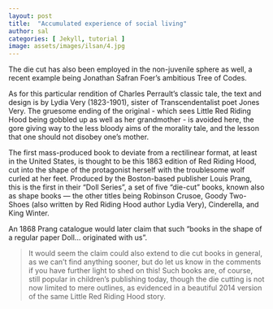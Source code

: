 ```yaml
---
layout: post
title:  "Accumulated experience of social living"
author: sal
categories: [ Jekyll, tutorial ]
image: assets/images/ilsan/4.jpg
---
```

The die cut has also been employed in the non-juvenile sphere as well, a recent example being Jonathan Safran Foer’s ambitious Tree of Codes. 

As for this particular rendition of Charles Perrault’s classic tale, the text and design is by Lydia Very (1823-1901), sister of Transcendentalist poet Jones Very. The gruesome ending of the original - which sees Little Red Riding Hood being gobbled up as well as her grandmother - is avoided here, the gore giving way to the less bloody aims of the morality tale, and the lesson that one should not disobey one’s mother.

The first mass-produced book to deviate from a rectilinear format, at least in the United States, is thought to be this 1863 edition of Red Riding Hood, cut into the shape of the protagonist herself with the troublesome wolf curled at her feet. Produced by the Boston-based publisher Louis Prang, this is the first in their “Doll Series”, a set of five “die-cut” books, known also as shape books — the other titles being Robinson Crusoe, Goody Two-Shoes (also written by Red Riding Hood author Lydia Very), Cinderella, and King Winter. 

An 1868 Prang catalogue would later claim that such “books in the shape of a regular paper Doll... originated with us”. 

> It would seem the claim could also extend to die cut books in general, as we can’t find anything sooner, but do let us know in the comments if you have further light to shed on this! Such books are, of course, still popular in children’s publishing today, though the die cutting is not now limited to mere outlines, as evidenced in a beautiful 2014 version of the same Little Red Riding Hood story. 


<div style="width:100%;">
<canvas id="radar-chart" width="600" height="800"></canvas>
</div>

<script>
    var notations = {
        0:"",
        1:"no",
        20:"Theory",
        50:"proficient",
        70:"Great",
        90:"outstanding",
            }

    new Chart(document.getElementById("radar-chart"), {
        type: 'radar',
        
        data: {
            labels: ["GNU/Linux", "Android Development", "Core Java", "Frontend HTML/CSS", "UI / UX", "Blogging", "Database", "Javascript", "Windows", "CMS(Wordpress)"],
            datasets: [{
                label: "2017",
                fill: true,
                backgroundColor: "rgba(51,133,255,0.2)",
                borderColor: "rgba(51,133,255,1)",
                pointBorderColor: "#fff",
                pointBackgroundColor: "rgba(51,133,255,1)",
                data: [33, 49, 50, 67, 39, 80, 60, 50, 90,80]
            }, {
                label: "2018",
                fill: true,
                backgroundColor: "rgba(255,99,132,0.2)",
                borderColor: "rgba(255,99,132,1)",
                pointBorderColor: "#fff",
                pointBackgroundColor: "rgba(255,99,132,1)",
                pointBorderColor: "#fff",
                data: [60, 67, 80, 68, 50, 90, 80, 60, 90,81]
            }]
        },


        options: {
            scale: {
                responsive: true,
                ticks: {
                    display: true,
                    min:0,
                    beginAtZero: true,
                    max: 100, 
                    userCallback: function (value, index, values) {
                        if( typeof notations[value]!="undefined")
                        {
                             return notations[value];
                         }
                    else {
                      return value;
                           }

                },
                },

                gridLines: {
                    display: true,
                    color: [
                        "rgba(245, 245,220,1)",
                        "rgba(0, 0,255,0.1)",
                        "rgba(165, 42,42,0.1)",
                        "rgba(0, 255,255,0.1)",
                        "rgba(0, 0,139,0.3)",
                        "rgba(0, 139,139,0.1)",
                        "rgba(169, 169,169,1)",
                        "rgba(0, 100,0,0.1)",
                        "rgba(189, 22,107,0.1)",
                        "rgba(139, 0,139,0.1)",
                        "rgba(139, 0,139,0.1)",
                        "rgba(139, 0,139,0.1)",


                    ], 
                },

                angleLines: {
                    display: true,
                    color: "red",
                },
                pointLabels: {
                    // callback: function(value, index, values) {
                    //     return '$' + value;
                    // }
                    fontColor: '#' + Math.random().toString(16).slice(2, 8).toUpperCase(),
                },
            },
            legend: {
                display: true
            },
            title: {
                display: false,
                // text: 'Skill Set'
            },
        }
    });
</script>